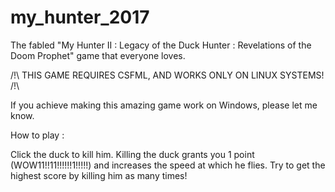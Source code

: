 # my_hunter_2017
The fabled "My Hunter II : Legacy of the Duck Hunter : Revelations of the Doom Prophet" game that everyone loves.

/!\ THIS GAME REQUIRES CSFML, AND WORKS ONLY ON LINUX SYSTEMS! /!\

If you achieve making this amazing game work on Windows, please let me know.


How to play :

Click the duck to kill him.
Killing the duck grants you 1 point (WOW11!!11!!!!!!1!!!!!) and increases the speed at which he flies.
Try to get the highest score by killing him as many times!
